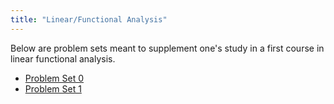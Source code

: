 ```yaml
---
title: "Linear/Functional Analysis"
---
```


Below are problem sets meant to supplement one's study in a first course in linear functional analysis.

- [Problem Set 0](jfranks4.github.io/files/problemset0.pdf)
- [Problem Set 1](jfranks4.github.io/files/problemset1.pdf)